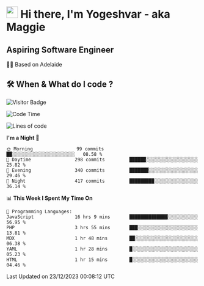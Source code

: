 <h1><img src="https://emojis.slackmojis.com/emojis/images/1531849430/4246/blob-sunglasses.gif?1531849430" width="30"/> Hi there, I'm Yogeshvar - aka Maggie</h1>

## Aspiring Software Engineer
🏂🏻  Based on Adelaide 

## 🛠 When & What do I code ?  

![Visitor Badge](https://visitor-badge.feriirawann.repl.co?username=yogeshvar&repo=yogeshvar&label=Visitors&style=plastic&color=%23457BFF&contentType=svg)

<!--START_SECTION:waka-->
![Code Time](http://img.shields.io/badge/Code%20Time-2%2C448%20hrs%2012%20mins-blue)

![Lines of code](https://img.shields.io/badge/From%20Hello%20World%20I%27ve%20Written-4.0%20million%20lines%20of%20code-blue)

**I'm a Night 🦉** 

```text
🌞 Morning                99 commits          ██░░░░░░░░░░░░░░░░░░░░░░░   08.58 % 
🌆 Daytime                298 commits         ██████░░░░░░░░░░░░░░░░░░░   25.82 % 
🌃 Evening                340 commits         ███████░░░░░░░░░░░░░░░░░░   29.46 % 
🌙 Night                  417 commits         █████████░░░░░░░░░░░░░░░░   36.14 % 
```


📊 **This Week I Spent My Time On** 

```text
💬 Programming Languages: 
JavaScript               16 hrs 9 mins       ██████████████░░░░░░░░░░░   56.95 % 
PHP                      3 hrs 55 mins       ███░░░░░░░░░░░░░░░░░░░░░░   13.81 % 
MDX                      1 hr 48 mins        ██░░░░░░░░░░░░░░░░░░░░░░░   06.38 % 
YAML                     1 hr 28 mins        █░░░░░░░░░░░░░░░░░░░░░░░░   05.23 % 
HTML                     1 hr 15 mins        █░░░░░░░░░░░░░░░░░░░░░░░░   04.46 % 
```


 Last Updated on 23/12/2023 00:08:12 UTC
<!--END_SECTION:waka-->
